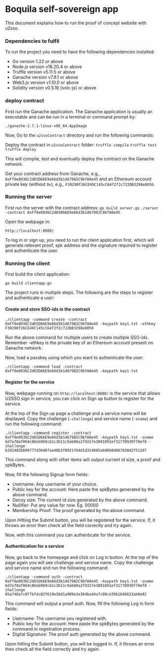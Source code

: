 # Boquila self-sovereign app 

This document explains how to run the proof of concept website with u2sso.


### Dependencies to fulfil

To run the project you need to have the following dependencies installed:

- Go version 1.22 or above
- Node.js version v18.20.4 or above
- Truffle version v5.11.5 or above
- Ganache version v7.9.1 or above
- Web3.js version v1.10.0 or above
- Solidity version v0.5.16 (solc-js) or above

### deploy contract

First run the Ganache application. The Ganache application is usually an executable and can be run in a terminal or command prompt by:

`./ganache-2.7.1-linux-x86_64.AppImage`

Now, Go to the `u2ssoContract` directory and run the following commands:

Deploy the contract in `u2ssoContract` folder:
``truffle compile``
``truffle test``
``truffle deploy``

This will compile, test and eventually deploy the contract on the Ganache network.

Get your contract address from Ganache, e.g., `0xFf9e0936C2d65D66E9e66d3b1467982C9bfA0e45`
and an Ethereum account private key (without `0x`), e.g., `F30290f26CE49C145cC64f2f2c722DB3298e8056`.

### Running the server

First run the server with the contract address:
``go build server.go``
``./server -contract 0xFf9e0936C2d65D66E9e66d3b1467982C9bfA0e45``

Open the webpage in:

``http://localhost:8080/``

To log in or sign up, you need to run the client application first, which will generate relevant proof, spk address and the signature required to register and authenticate the user.

### Running the client

First build the client application:

``go build clientapp.go``

The project runs in multiple steps. The following are the steps to register and authenticate a user:

#### Create and store SSO-ids in the contract

``./clientapp -command create -contract 0xFf9e0936C2d65D66E9e66d3b1467982C9bfA0e45 -keypath key1.txt -ethkey F30290f26CE49C145cC64f2f2c722DB3298e8056``

Run the above command for multiple users to create multiple SSO-ids. Remember -ethkey is the private key of an Ethereum account present on Ganache network.

Now, load a passkey using which you want to authenticate the user:

``./clientapp -command load -contract 0xFf9e0936C2d65D66E9e66d3b1467982C9bfA0e45 -keypath key1.txt``

#### Register for the service

Now, webpage running on `http://localhost:8080/` is the service that allows U2SSO sign in service, you can click on Sign up button to register for the service.

At the top of the Sign up page a challenge and a service name will be displayed. Copy the challenge (`-challenge`) and service name (`-sname`) and run the following command:

``./clientapp -command register -contract 0xFf9e0936C2d65D66E9e66d3b1467982C9bfA0e45 -keypath key1.txt -sname 6d7e78af064c86eb9b9cb1c3611c9ab60a2f9317e3891891ef31770939f78ef8 -challenge b3d2482b609777d36d6faa48b3f0921f64d1d314665ab96b8d667838d2f51207``

This command along with other items will output current id size, a proof and spkBytes.

Now, fill the following Signup form fields:
- Username: Any username of your choice.
- Public key for the account: Here paste the spkBytes generated by the above command.
- Decoy size: The current id size generated by the above command.
- Nullifier: Put any value for now. Eg. 00000
- Membership Proof: The proof generated by the above command.

Upon Hitting the Submit button, you will be registered for the service. If, it throws an error then check all the field correctly and try again.

Now, with this command you can authenticate for the service.

#### Authentication for a service

Now, go back to the homepage and click on Log in button.
At the top of the page again you will see challenge and service name. Copy the challenge and service name and run the following command:

``./clientapp -command auth -contract 0xFf9e0936C2d65D66E9e66d3b1467982C9bfA0e45 -keypath key1.txt -sname 6d7e78af064c86eb9b9cb1c3611c9ab60a2f9317e3891891ef31770939f78ef8 -challenge 05a748a7c8f7b7dc02f619e56d1a909e3e364bad4a7c08ce39b164b623ab0e82``

This command will output a proof auth. Now, fill the following Log in form fields:
- Username: The username you registered with.
- Public key for the account: Here paste the spkBytes generated by the command in registration process.
- Digital Signature: The proof auth generated by the above command.

Upon hitting the Submit button, you will be logged in. If, it throws an error then check all the field correctly and try again.